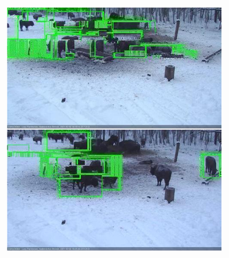 ![20210202-161525-162529](in2/20210202/20210202-161525-162529_0_.jpg)
![20210202-162535-163541](in2/20210202/20210202-162535-163541_0_.jpg)
